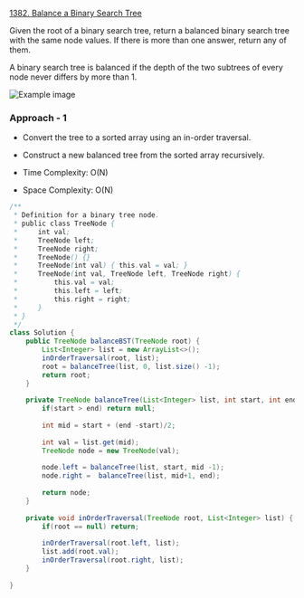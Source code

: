 
[1382. Balance a Binary Search Tree](https://leetcode.com/problems/balance-a-binary-search-tree/)

Given the root of a binary search tree, return a balanced binary search tree with the same node values. If there is more than one answer, return any of them.

A binary search tree is balanced if the depth of the two subtrees of every node never differs by more than 1.

![Example image](https://assets.leetcode.com/uploads/2021/08/10/balance1-tree.jpg)

### Approach - 1

- Convert the tree to a sorted array using an in-order traversal.
- Construct a new balanced tree from the sorted array recursively.

- Time Complexity: O(N)
- Space Complexity: O(N)

```java
/**
 * Definition for a binary tree node.
 * public class TreeNode {
 *     int val;
 *     TreeNode left;
 *     TreeNode right;
 *     TreeNode() {}
 *     TreeNode(int val) { this.val = val; }
 *     TreeNode(int val, TreeNode left, TreeNode right) {
 *         this.val = val;
 *         this.left = left;
 *         this.right = right;
 *     }
 * }
 */
class Solution {
    public TreeNode balanceBST(TreeNode root) {
        List<Integer> list = new ArrayList<>();
        inOrderTraversal(root, list);
        root = balanceTree(list, 0, list.size() -1);
        return root;
    }
    
    private TreeNode balanceTree(List<Integer> list, int start, int end) {
        if(start > end) return null;
        
        int mid = start + (end -start)/2;
        
        int val = list.get(mid);
        TreeNode node = new TreeNode(val);
        
        node.left = balanceTree(list, start, mid -1);
        node.right =  balanceTree(list, mid+1, end);
        
        return node;
    }
    
    private void inOrderTraversal(TreeNode root, List<Integer> list) {
        if(root == null) return;
        
        inOrderTraversal(root.left, list);
        list.add(root.val);
        inOrderTraversal(root.right, list);
    }
    
}
```